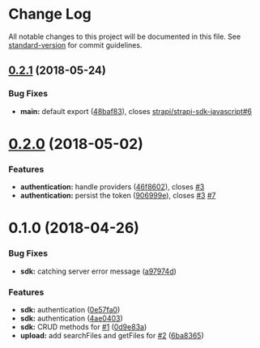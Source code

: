 # Change Log

All notable changes to this project will be documented in this file. See [standard-version](https://github.com/conventional-changelog/standard-version) for commit guidelines.

<a name="0.2.1"></a>
## [0.2.1](https://github.com/strapi/strapi-sdk-javascript/compare/v0.2.0...v0.2.1) (2018-05-24)


### Bug Fixes

* **main:** default export ([48baf83](https://github.com/strapi/strapi-sdk-javascript/commit/48baf83)), closes [strapi/strapi-sdk-javascript#6](https://github.com/strapi/strapi-sdk-javascript/issues/6)



<a name="0.2.0"></a>
# [0.2.0](https://github.com/strapi/strapi-sdk-javascript/compare/v0.1.0...v0.2.0) (2018-05-02)


### Features

* **authentication:** handle providers ([46f8602](https://github.com/strapi/strapi-sdk-javascript/commit/46f8602)), closes [#3](https://github.com/strapi/strapi-sdk-javascript/issues/3)
* **authentication:** persist the token ([906999e](https://github.com/strapi/strapi-sdk-javascript/commit/906999e)), closes [#3](https://github.com/strapi/strapi-sdk-javascript/issues/3) [#7](https://github.com/strapi/strapi-sdk-javascript/issues/7)



<a name="0.1.0"></a>
# 0.1.0 (2018-04-26)


### Bug Fixes

* **sdk:** catching server error message ([a97974d](https://github.com/strapi/strapi-sdk-javascript/commit/a97974d))


### Features

* **sdk:** authentication ([0e57fa0](https://github.com/strapi/strapi-sdk-javascript/commit/0e57fa0))
* **sdk:** authentication ([4ae0403](https://github.com/strapi/strapi-sdk-javascript/commit/4ae0403))
* **sdk:** CRUD methods for [#1](https://github.com/strapi/strapi-sdk-javascript/issues/1) ([0d9e83a](https://github.com/strapi/strapi-sdk-javascript/commit/0d9e83a))
* **upload:** add searchFiles and getFiles for [#2](https://github.com/strapi/strapi-sdk-javascript/issues/2) ([6ba8365](https://github.com/strapi/strapi-sdk-javascript/commit/6ba8365))
